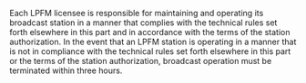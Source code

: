 Each LPFM licensee is responsible for maintaining and operating its broadcast station in a manner that complies with the technical rules set forth elsewhere in this part and in accordance with the terms of the station authorization. In the event that an LPFM station is operating in a manner that is not in compliance with the technical rules set forth elsewhere in this part or the terms of the station authorization, broadcast operation must be terminated within three hours.

